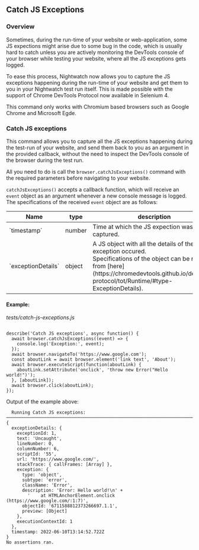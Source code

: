 <div class="page-header"><h2>Catch JS Exceptions</h2></div>

### Overview
Sometimes, during the run-time of your website or web-application, some JS expections might arise due to some bug in the code, which is usually hard to catch unless you are actively monitoring the DevTools console of your browser while testing your website, where all the JS exceptions gets logged.

To ease this process, Nightwatch now allows you to capture the JS exceptions happening during the run-time of your website and get them to you in your Nightwatch test run itself. This is made possible with the support of Chrome DevTools Protocol now available in Selenium 4.

<div class="alert alert-info">
  This command only works with Chromium based browsers such as Google Chrome and Microsoft Egde.
</div>

### Catch JS exceptions

This command allows you to capture all the JS exceptions happening during the test-run of your website, and send them back to you as an argument in the provided callback, without the need to inspect the DevTools console of the browser during the test run.

All you need to do is call the `browser.catchJsExceptions()` command with the required parameters before navigating to your website.

`catchJsExceptions()` accepts a callback function, which will receive an `event` object as an argument whenever a new console message is logged. The specifications of the received `event` object are as follows:

<table class="table table-bordered table-striped">
  <thead>
   <tr>
     <th style="width: 100px;">Name</th>
     <th style="width: 100px;">type</th>
     <th>description</th>
   </tr>
  </thead>
  <tbody>
    <tr>
      <td>`timestamp`</td>
      <td>number</td>
      <td>Time at which the JS expection was captured.</td>
    </tr>    
    <tr>
      <td>`exceptionDetails`<br></td>
      <td>object</td>
      <td>A JS object with all the details of the exception occured.<br>Specifications of the object can be read from [here](https://chromedevtools.github.io/devtools-protocol/tot/Runtime/#type-ExceptionDetails).</td>
    </tr>
  </tbody>
</table>

#### Example:

<div class="sample-test"><i>tests/catch-js-exceptions.js</i>
<pre class="line-numbers language-javascript"><code class="language-javascript">
describe('Catch JS exceptions', async function() {
  await browser.catchJsExceptions((event) => {
    console.log('Exception:', event);
  });
  await browser.navigateTo('https://www.google.com');
  const aboutLink = await browser.element('link text', 'About');
  await browser.executeScript(function(aboutLink) {
    aboutLink.setAttribute('onclick', 'throw new Error("Hello world!")');
  }, [aboutLink]);
  await browser.click(aboutLink);
});
</code></pre></div>

Output of the example above:

```
  Running Catch JS exceptions:
───────────────────────────────────────────────────────────────────────────────────────────────────
{
  exceptionDetails: {
    exceptionId: 1,
    text: 'Uncaught',
    lineNumber: 0,
    columnNumber: 6,
    scriptId: '55',
    url: 'https://www.google.com/',
    stackTrace: { callFrames: [Array] },
    exception: {
      type: 'object',
      subtype: 'error',
      className: 'Error',
      description: 'Error: Hello world!\n' +
        '    at HTMLAnchorElement.onclick (https://www.google.com/:1:7)',
      objectId: '6711588812373266697.1.1',
      preview: [Object]
    },
    executionContextId: 1
  },
  timestamp: 2022-06-10T13:14:52.722Z
}
No assertions ran.
```
